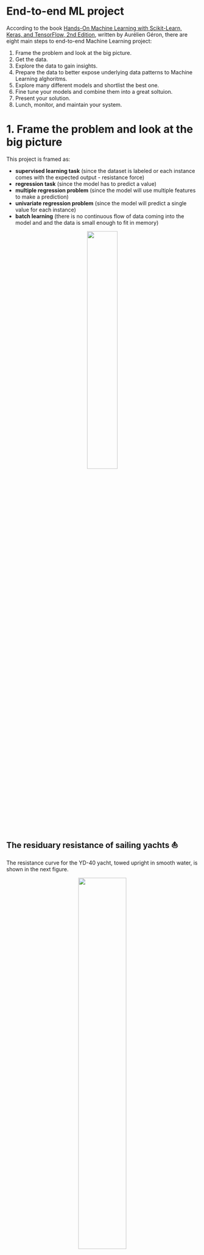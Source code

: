 # End-to-end ML project

According to the book [Hands-On Machine Learning with Scikit-Learn, Keras, and TensorFlow, 2nd Edition](https://www.oreilly.com/library/view/hands-on-machine-learning/9781492032632/), written by Aurélien Géron, there are eight main steps to end-to-end Machine Learning project:
1. Frame the problem and look at the big picture.
2. Get the data.
3. Explore the data to gain insights.
4. Prepare the data to better expose underlying data patterns to Machine Learning alghoritms.
5. Explore many different models and shortlist the best one.
6. Fine tune your models and combine them into a great soltuion.
7. Present your solution.
8. Lunch, monitor, and maintain your system.

# 1. Frame the problem and look at the big picture

This project is framed as:
- **supervised learning task** (since the dataset is labeled or each instance comes with the expected output - resistance force)
- **regression task** (since the model has to predict a value)
- **multiple regression problem** (since the model will use multiple features to make a prediction)
- **univariate regression problem** (since the model will predict a single value for each instance)
- **batch learning** (there is no continuous flow of data coming into the model and and the data is small enough to fit in memory)

<p align="center">
<img src="https://drive.google.com/uc?id=1yEblTg9yQ2_qGoiiCHOHp1JxuttgnrOo" width="40%" >
</p>

## The residuary resistance of sailing yachts ⛵

The resistance curve for the YD-40 yacht, towed upright in smooth water, is shown in the next figure.

<p align="center">
<img src="https://drive.google.com/uc?id=1GIPdBzmPdTQadjAt6PwSGpo8lcLDTYw_" width="50%" >
</p>

The total or upright resistance consists of the viscous resistance, dominating component at low speeds, and the wave resistance, which occurs because the hull generates waves, transferring the energy away.

However, in a real sailing situation, the total resistance gets more complicated and the residuary resistance is the biggest component of the total force.

<p align="center">
<img src="https://drive.google.com/uc?id=1PynJPYe4dSizE9y-huzpB96x0EzBA95e" width="50%" >
</p>

Therefore, prediction of residuary resistance of sailing yachts at the initial design stage is of a great value for evaluating the ship’s performance and for estimating the required propulsive power.

[The dataset](http://archive.ics.uci.edu/ml/datasets/Yacht+Hydrodynamics) comprises the non-dimensional hull ratios, yacht speed (the Froude number) and measured values of the residuary resistance per unit weight of displacement:

$L_{CB}$ - *Centre of bouyancy* 

$C_{p}$ - *Prismatic coefficient*

$\frac{L_{WL}}{\nabla_{c}^{1/3}}$ - *Length/displacement ratio*

$\frac{B_{WL}}{T_{c}}$ - *Beam/draft ratio*

$\frac{L_{WL}}{B_{WL}}$ - *Length/beam ratio*

$F_{n}$ - *Froude number*

$\frac{R_{R}}{g \cdot m_{c}} \cdot 10^3$ - *residuary resistance per unit weight of displacement*

# References
[1] A. Géron, Hands-On Machine Learning with Scikit-Learn, Keras, and TensorFlow, 2nd Edition, O'Reilly Media, 2019.

[2] Larsson and R. E. Eliasson, Principles of Yacht Design, Adlard Coles Nautical, 2000.